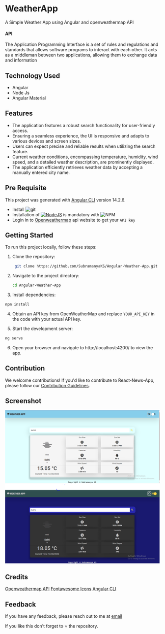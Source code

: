 # WeatherApp

A Simple Weather App using Angular and openweathermap API

#### API

The Application Programming Interface is a set of rules and regulations and standards that allows software programs to interact with each other. It acts as a middleman between two applications, allowing them to exchange data and information

## Technology Used
* Angular
* Node Js
* Angular Material

## Features

- The application features a robust search functionality for user-friendly access.
- Ensuring a seamless experience, the UI is responsive and adapts to various devices and screen sizes.
- Users can expect precise and reliable results when utilizing the search feature.
- Current weather conditions, encompassing temperature, humidity, wind speed, and a detailed weather description, are prominently displayed.
- The application efficiently retrieves weather data by accepting a manually entered city name.

## Pre Requisite

This project was generated with [Angular CLI](https://github.com/angular/angular-cli) version 14.2.6.

* Install ![git](https://img.shields.io/badge/GIT-E44C30?style=for-the-badge&logo=git&logoColor=white)
* Installation of [![NodeJS](https://img.shields.io/badge/node.js-6DA55F?style=for-the-badge&logo=node.js&logoColor=white)](https://nodejs.org/en/) is mandatory with ![NPM](https://img.shields.io/badge/NPM-%23000000.svg?style=for-the-badge&logo=npm&logoColor=white)
* Login in to [Openweathermap](https://openweathermap.org/api) api website to get your `API key`

## Getting Started

To run this project locally, follow these steps:

1. Clone the repository:

   ```bash
    git clone https://github.com/SubramanyaKS/Angular-Weather-App.git

   ```
2. Navigate to the project directory:

    ```bash
    cd Angular-Weather-App
    ```
3. Install dependencies:

```bash
npm install

```
4. Obtain an API key from OpenWeatherMap and replace `YOUR_API_KEY` in the code with your actual API key.

5. Start the development server:
```bash
ng serve
```

6. Open your browser and navigate to http://localhost:4200/ to view the app.

## Contribution

We welcome contributions! If you'd like to contribute to React-News-App, please follow our [Contribution Guidelines](https://github.com/SubramanyaKS/Angular-Weather-App/blob/main/CONTRIBUTING.md).

## Screenshot

![Light Mode](./screenshot/angular-weather-light.PNG)
![Dark Mode](./screenshot/angular-weather-dark.PNG)


## Credits

[Openweathermap API](https://openweathermap.org/api)
[Fontawesome Icons](https://fontawesome.com/v6/icons)
[Angular CLI ](https://angular.io/cli)

## Feedback

If you have any feedback, please reach out to me at [email](connectwithsubbu@gmail.com)

If you like this don't forget to ⭐ the repository.

